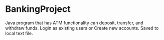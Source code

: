 # BankingProject
Java program that has ATM functionality can deposit, transfer, and withdraw funds. Login as existing users or Create new accounts. Saved to local text file.
